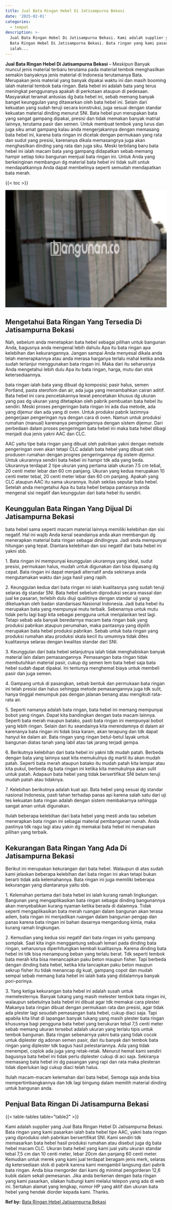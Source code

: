 ```yaml
---
title: Jual Bata Ringan Hebel Di Jatisampurna Bekasi
date: '2025-02-01'
categories:
  - tempat
description: >-
  Jual Bata Ringan Hebel Di Jatisampurna Bekasi. Kami adalah supplier yang Jual
  Bata Ringan Hebel Di Jatisampurna Bekasi. Bata ringan yang kami pasarkan
  ialah...
---
```


**Jual Bata Ringan Hebel Di Jatisampurna Bekasi** – Meskipun Banyak muncul jenis material terbaru terutama pada material tembok menghasilkan semakin banyaknya jenis material di Indonesia terutamanya Bata. Merupakan jenis material yang banyak dipakai waktu ini dan masih booming ialah material tembok bata ringan. Bata hebel ini adalah bata yang terus meningkat penggunanya apakah di perkotaan ataupun di pedesaan. Masyarakat teramat antusias dg bata hebel ini, sebab memang banyak banget keunggulan yang ditawarkan oleh bata hebel ini. Selain dari kekuatan yang sudah teruji secara konstruksi, juga sesuai dengan standar kekuatan material dinding menurut SNI. Bata hebel pun merupakan bata yang sangat gampang dipakai, presisi dan tidak memakan banyak matrial lainnya, terutama pasir dan semen. Untuk membuat tembok yang lurus dan juga siku amat gampang kalau anda mengerjakannya dengan memasang bata hebel ini, karena bata ringan ini dicetak dengan permukaan yang rata dan sudut yang presisi, karenanya dikala memasangnya juga akan menghasilkan dinding yang rata dan juga siku. Meski terbilang baru bata hebel ini ialah macam bata yang gampang didapatkan sebab memang hampir setiap toko bangunan menjual bata ringan ini. Untuk Anda yang berkeinginan membangun dg material bata hebel ini tidak sulit untuk mendapatkannya Anda dapat membelinya seperti semudah mendapatkan bata merah.

{{< toc >}}

![Jual Bata Ringan Hebel Di Jatisampurna Bekasi](/images/jual-hebel-murah-02.png)

## Mengetahui Bata Ringan Yang Tersedia Di Jatisampurna Bekasi

Nah, sebelum anda menetapkan bata hebel sebagai pilihan untuk bangunan Anda, bagusnya anda mengenal lebih dahulu Apa itu bata ringan apa kelebihan dan kekurangannya. Jangan sampai Anda menyesal dikala anda telah menerapkannya atau anda merasa harganya terlalu mahal ketika anda sudah terlanjur menggunakan bata ringan ini. Maka dari itu seharusnya Anda mengetahui lebih dulu Apa itu bata ringan, harga, mutu dan stok ketersediaannya.

bata ringan ialah bata yang dibuat dg komposisi; pasir halus, semen Portland, pasta sterofom dan air, ada juga yang menambahkan cairan aditif. Bata hebel ini cara pencetakannya lewat pencetakan khusus dg ukuran yang pas dg ukuran yang ditetapkan oleh pabrik pembuatan bata hebel itu sendiri. Meski proses pengeringan bata ringan ini ada dua metode, ada yang dijemur dan ada yang di oven. Untuk produksi pabrik lazimnya pengerjaan pengeringan nya dengan cara di oven. Namun untuk produksi rumahan (manual) karenanya pengeringannya dengan sistem dijemur. Dari perbedaan dalam proses pengeringan bata hebel ini maka bata hebel dibagi menjadi dua jenis yakni AAC dan CLC.

AAC yaitu tipe bata ringan yang dibuat oleh pabrikan yakni dengan metode pengeringan oven akan tetapi CLC adalah bata hebel yang dibuat oleh produsen rumahan dengan progres pengeringannya dg sistem dijemur. Untuk ukurannya sendiri bata hebel ini hampir tdk ada yang beda. Ukurannya terdapat 2 tipe ukuran yang pertama ialah ukuran 7.5 cm tebal, 20 centi meter lebar dan 60 cm panjang. Ukuran yang kedua merupakan 10 centi meter tebal, 20 centi meter lebar dan 60 cm panjang. Apakah yang CLC ataupun AAC itu sama ukurannya. Itulah sekilas seputar bata hebel. Setelah anda mengetahui Apa itu bata hebel betapa pantasnya anda mengenal sisi negatif dan keunggulan dari bata hebel itu sendiri.

## Keunggulan Bata Ringan Yang Dijual Di Jatisampurna Bekasi

bata hebel sama seperti macam material lainnya memiliki kelebihan dan sisi negatif. Hal ini wajib Anda kenal seandainya anda akan membangun dg menerapkan material bata ringan sebagai dindingnya. Jadi anda mempunyai hitungan yang tepat. Diantara kelebihan dan sisi negatif dari bata hebel ini yakni sbb.

1\. Bata ringan ini mempunyai keunggulan ukurannya yang ideal, sudut presisi, permukaan halus, mudah untuk digunakan dan bisa dipasang dg cepat. Bata ringan ini dapat menjadi alternatif anda sekiranya anda mengutamakan waktu dan juga hasil yang rapih.

2\. Keunggulan kedua dari bata ringan ini ialah kualitasnya yang sudah teruji selaras dg standar SNI. Bata hebel sebelum diproduksi secara massal dan jual ke pasaran, terlebih dulu diuji qualitinya dengan standar uji yang dikeluarkan oleh badan standarisasi Nasional Indonesia. Jadi bata hebel itu merupakan bata yang mempunyai mutu terbaik. Sebenarnya untuk mutu tidak perlu lagi bagi kita sebagai pengguna untuk menjalankan test lagi. Tetapi sebab ada banyak beredarnya macam bata ringan baik yang produksi pabrikan ataupun perumahan, maka pantasnya yang dipilih merupakan bata hebel produksi pabrikan. Sebab untuk bata ringan yang produksi rumahan atau produksi skala kecil itu umumnya tidak dites kualitasnya selaras dengan kwalitas standar dari SNI.

3\. Keunggulan dari bata hebel selanjutnya ialah tidak menghabiskan banyak material lain dalam pemasangannya. Pemasangan bata ringan tidak membutuhkan material pasir, cukup dg semen lem bata hebel saja bata hebel sudah dapat dipakai. Ini tentunya menghemat biaya untuk membeli pasir dan juga semen.

4\. Gampang untuk di pasangkan, sebab bentuk dan permukaan bata ringan ini telah presisi dan halus sehingga metode pemasangannya juga tdk sulit, hanya tinggal menumpuk pas dengan jalanan benang atau mengikuti rata-rata air.

5\. Seperti namanya adalah bata ringan, bata hebel ini memang mempunyai bobot yang ringan. Dapat kita bandingkan dengan bata macam lainnya. Seperti bata merah maupun batako, pasti bata ringan ini mempunyai bobot yang lebih ringan. Selain dari itu seandainya kita merendamnya di dalam air karenanya bata ringan ini tidak bisa karam, akan terapung dan tdk dapat hanyut ke dalam air. Bata ringan yang ringan betul-betul layak untuk bangunan diatas tanah yang labil atau tak jarang terjadi gempa.

6\. Berikutnya kelebihan dari bata hebel ini yakni tdk mudah patah. Berbeda dengan bata yang lainnya saat kita memukulnya dg martil itu akan mudah patah. Seperti bata merah ataupun batako itu mudah patah kita lempar atau kita pukul, berbeda dg bata ringan ini ketika kita memukulnya akan sulit untuk patah. Adapaun bata hebel yang tidak bersertifikat SNI belum teruji mudah patah atau tidaknya.

7\. Kelebihan berikutnya adalah kuat api. Bata hebel yang sesuai dg standar nasional Indonesia, pasti tahan terhadap panas api karena salah satu dari uji tes kekuatan bata ringan adalah dengan sistem membakarnya sehingga sangat aman untuk digunakan.

Itulah beberapa kelebihan dari bata hebel yang mesti anda tau sebelum menerapkan bata ringan ini sebagai material pembangunan rumah. Anda pastinya tdk ragu lagi atau yakin dg memakai bata hebel ini merupakan pilihan yang terbaik.

## Kekurangan Bata Ringan Yang Ada Di Jatisampurna Bekasi

Berikut ini merupakan kekurangan dari bata hebel. Walaupun di atas sudah kami jelaskan beberapa kelebihan dari bata ringan ini akan tetapi bukan berarti tidak ada kelemahannya. Bata ringan ini juga memiliki beberapa kekurangan yang diantaranya yaitu sbb.

1\. Kelemahan pertama dari bata hebel ini ialah kurang ramah lingkungan. Bangunan yang mengaplikasikan bata ringan sebagai dinding bangunannya akan menyebabkan kurang nyaman ketika berada di dalamnya. Tidak seperti mengaplikasikan bata merah ruangan dalam bangunan akan terasa adem, bata ringan ini menjadikan ruangan dalam bangunan pengap dan panas karena bata ringan ini bahan dasarnya mengandung kimia, maka kurang ramah lingkungan.

2\. Kemudian yang kedua sisi negatif dari bata ringan ini yaitu gampang somplak. Saat kita ingin menggantung sebuah lemari pada dinding bata ringan, seharusnya diperhitungkan kembali kualitasnya. Karena dinding bata hebel ini tdk bisa menampung beban yang terlalu berat. Tdk seperti tembok bata merah kita bisa menancapkan paku beton maupun fisher. Tapi berbeda dengan dinding bata hebel, ketika kita tancapkan paku beton maupun sekrup fisher itu tidak menancap dg kuat, gampang copot dan mudah sempal sebab memang bata hebel ini ialah bata yang didalamnya banyak pori-porinya.

3\. Yang ketiga kekurangan bata hebel ini adalah susah untuk memelesternya. Banyak tukang yang masih melester tembok bata ringan ini, walaupun sebetulnya bata hebel ini dibuat agar tdk memakai cara plester. Makanya bata ringan dibuat dengan permukaan rata dan presisi, agar tidak ada plester lagi sesudah pemasangan bata hebel, cukup diaci saja. Tapi apabila kita lihat di lapangan banyak tukang yang masih plester bata ringan khususnya bagi pengguna bata hebel yang berukuran tebal 7,5 centi meter sebab memang ukuran tersebut adalah ukuran yang terlalu tipis untuk tembok bangunan. Bata ringan sebenarnya yakni bata yang tidak cocok untuk diplester dg adonan semen pasir, dari itu banyak dari tembok bata ringan yang diplester tdk bagus hasil pelestariannya. Ada yang tidak menempel, coplok ada juga yang retak-retak. Menurut hemat kami sendiri bagusnya bata hebel ini tidak perlu diplester cukup di aci saja. Sekiranya memasang bata hebel ini dg pasangan yang rapi dan rata maka plesteran tidak diperlukan lagi cukup diaci telah halus.

Itulah macam-macam kelemahan dari bata hebel, Semoga saja anda bisa mempertimbangkannya dan tdk lagi bingung dalam memilih material dinding untuk bangunan anda.

## Penjual Bata Ringan Di Jatisampurna Bekasi

{{< table-tables table="table2" >}}

Kami adalah supplier yang Jual Bata Ringan Hebel Di Jatisampurna Bekasi. Bata ringan yang kami pasarkan ialah bata hebel tipe AAC, yakni bata ringan yang diproduksi oleh pabrikan bersertifikat SNI. Kami sendiri tdk memasarkan bata hebel hasil produksi rumahan atau disebut juga dg bata hebel macam CLC. Ukuran bata hebel yang kami jual yaitu ukuran standar tebal 7,5 cm dan 10 centi meter, lebar 20cm dan panjang 60 centi meter. Kemudian untuk merek yang kami jual terdapat beragam jenis merk, selaras dg ketersediaan stok di pabrik karena kami mengambil langsung dari pabrik bata ringan. Anda bisa mengorder dari kami dg minimal pengorderan 12,6 kubik dalam sekali pemesanan. Jika anda berkenan dengan bata ringan yang kami pasarkan, silakan hubungi kami melalui telepon yang ada di web ini. Sertakan alamat yang lengkap, nomor HP yang aktif dan ukuran bata hebel yang hendak diorder kepada kami. Thanks.

**Ref by:** [Bata Ringan Hebel Jatisampurna Bekasi](https://id.wikipedia.org/wiki/Bata)
